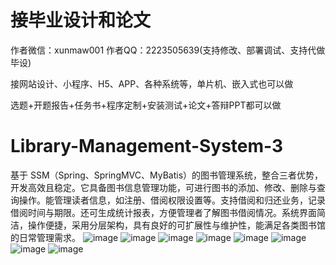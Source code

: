 # 接毕业设计和论文
作者微信：xunmaw001  作者QQ：2223505639(支持修改、部署调试、支持代做毕设)

接网站设计、小程序、H5、APP、各种系统等，单片机、嵌入式也可以做

选题+开题报告+任务书+程序定制+安装测试+论文+答辩PPT都可以做
# Library-Management-System-3
基于 SSM（Spring、SpringMVC、MyBatis）的图书管理系统，整合三者优势，开发高效且稳定。它具备图书信息管理功能，可进行图书的添加、修改、删除与查询操作。能管理读者信息，如注册、借阅权限设置等。支持借阅和归还业务，记录借阅时间与期限。还可生成统计报表，方便管理者了解图书借阅情况。系统界面简洁，操作便捷，采用分层架构，具有良好的可扩展性与维护性，能满足各类图书馆的日常管理需求。 
![image](https://github.com/user-attachments/assets/adce89e2-6997-4be7-b6ac-cc288263b5e2)
![image](https://github.com/user-attachments/assets/67b25cd1-220f-4232-bb0a-c543469a238c)
![image](https://github.com/user-attachments/assets/08e5d7bb-2aa2-4b89-a2f7-30777c3f1f97)
![image](https://github.com/user-attachments/assets/0104473a-5929-4e3b-8f8f-f07f5d3ea8a4)
![image](https://github.com/user-attachments/assets/91980889-41f9-4ee8-ac9f-dc6eab6ce5fb)
![image](https://github.com/user-attachments/assets/829f7545-d0ac-439f-a3bf-9e3faf6dd71a)
![image](https://github.com/user-attachments/assets/7245442b-c78c-49e8-8767-f0b842b93e8e)
![image](https://github.com/user-attachments/assets/9d9ed953-3377-44a3-8c7f-7285e668add0)
